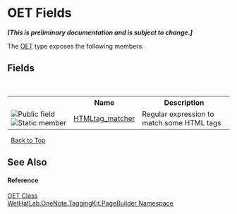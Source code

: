 # OET Fields
 _**\[This is preliminary documentation and is subject to change.\]**_

The <a href="66b42f80-13bf-4c95-6d57-7ca3e971cfeb">OET</a> type exposes the following members.


## Fields
&nbsp;<table><tr><th></th><th>Name</th><th>Description</th></tr><tr><td>![Public field](media/pubfield.gif "Public field")![Static member](media/static.gif "Static member")</td><td><a href="fedaf6b4-57c2-0a3d-2de8-5ca5bd720a0f">HTMLtag_matcher</a></td><td>
Regular expression to match some HTML tags</td></tr></table>&nbsp;
<a href="#oet-fields">Back to Top</a>

## See Also


#### Reference
<a href="66b42f80-13bf-4c95-6d57-7ca3e971cfeb">OET Class</a><br /><a href="56352230-71f2-f4b7-63a8-983965663af5">WetHatLab.OneNote.TaggingKit.PageBuilder Namespace</a><br />